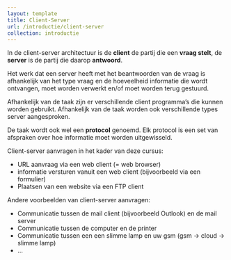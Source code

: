 ```yaml
---
layout: template
title: Client-Server
url: /introductie/client-server
collection: introductie
---
```


<div class="highlight">
In de client-server architectuur is de <strong>client</strong> de partij die een <strong>vraag stelt</strong>, de <strong>server</strong> is de partij die daarop <strong>antwoord</strong>.
</div>

Het werk dat een server heeft met het beantwoorden van de vraag is afhankelijk van het type vraag en de hoeveelheid informatie die wordt ontvangen, moet worden verwerkt en/of moet worden terug gestuurd.

Afhankelijk van de taak zijn er verschillende client programma’s die kunnen worden gebruikt. Afhankelijk van de taak worden ook verschillende types server aangesproken.

De taak wordt ook wel een <strong>protocol</strong> genoemd. Elk protocol is een set van afspraken over hoe informatie moet worden uitgewisseld.

Client-server aanvragen in het kader van deze cursus:
* URL aanvraag via een web client (= web browser)
* informatie versturen vanuit een web client (bijvoorbeeld via een formulier)
* Plaatsen van een website via een FTP client

Andere voorbeelden van client-server aanvragen:
* Communicatie tussen de mail client (bijvoorbeeld Outlook) en de mail server
* Communicatie tussen de computer en de printer
* Communicatie tussen een een slimme lamp en uw gsm (gsm -> cloud -> slimme lamp)
* ...
